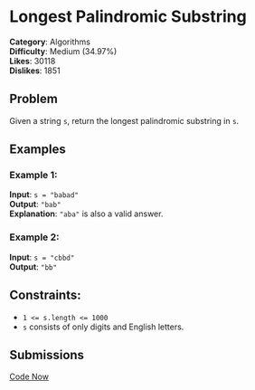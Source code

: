 # Longest Palindromic Substring

**Category**: Algorithms  
**Difficulty**: Medium (34.97%)  
**Likes**: 30118  
**Dislikes**: 1851

## Problem

Given a string `s`, return the longest palindromic substring in `s`.

## Examples

### Example 1:

**Input**: `s = "babad"`  
**Output**: `"bab"`  
**Explanation**: `"aba"` is also a valid answer.

### Example 2:

**Input**: `s = "cbbd"`  
**Output**: `"bb"`

## Constraints:

- `1 <= s.length <= 1000`
- `s` consists of only digits and English letters.

## Submissions

[Code Now](#)
